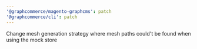 ```yaml
---
'@graphcommerce/magento-graphcms': patch
'@graphcommerce/cli': patch
---
```


Change mesh generation strategy where mesh paths could't be found when using the mock store
